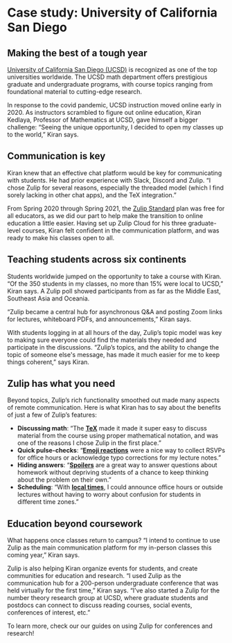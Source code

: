 # Case study: University of California San Diego

## Making the best of a tough year

[University of California San Diego
(UCSD)](https://ucsd.edu/about/index.html) is recognized as one of the
top universities worldwide. The UCSD math department offers
prestigious graduate and undergraduate programs, with course topics
ranging from foundational material to cutting-edge research.

In response to the covid pandemic, UCSD instruction moved online early
in 2020. As instructors scrambled to figure out online education,
Kiran Kedlaya, Professor of Mathematics at UCSD, gave himself a bigger
challenge: “Seeing the unique opportunity, I decided to open my
classes up to the world,” Kiran says.


## Communication is key

Kiran knew that an effective chat platform would be key for
communicating with students. He had prior experience with Slack,
Discord and Zulip.  “I chose Zulip for several reasons, especially the
threaded model (which I find sorely lacking in other chat apps), and
the TeX integration.”

From Spring 2020 through Spring 2021, the [Zulip
Standard](/plans/) plan was free for all educators,
as we did our part to help make the transition to online education a
little easier. Having set up Zulip Cloud for his three graduate-level
courses, Kiran felt confident in the communication platform, and was
ready to make his classes open to all.


## Teaching students across six continents

Students worldwide jumped on the opportunity to take a course with
Kiran. “Of the 350 students in my classes, no more than 15% were local
to UCSD,” Kiran says. A Zulip poll showed participants from as far as
the Middle East, Southeast Asia and Oceania.

“Zulip became a central hub for asynchronous Q&A and posting Zoom
links for lectures, whiteboard PDFs, and announcements,” Kiran says.

With students logging in at all hours of the day, Zulip’s topic model
was key to making sure everyone could find the materials they needed
and participate in the discussions. “Zulip’s topics, and the ability
to change the topic of someone else's message, has made it much easier
for me to keep things coherent,” says Kiran.


## Zulip has what you need

Beyond topics, Zulip’s rich functionality smoothed out made many
aspects of remote communication. Here is what Kiran has to say about
the benefits of just a few of Zulip’s features:


- **Discussing math**: “The
  [**TeX**](/help/format-your-message-using-markdown#latex)
  made it made it super easy to discuss material from the course using
  proper mathematical notation, and was one of the reasons I chose
  Zulip in the first place.”
- **Quick pulse-checks**: “[**Emoji
  reactions**](/help/emoji-reactions) were a nice way
  to collect RSVPs for office hours or acknowledge typo corrections
  for my lecture notes.”
- **Hiding answers**:
  “[**Spoilers**](/help/format-your-message-using-markdown#spoilers)
  are a great way to answer questions about homework without depriving
  students of a chance to keep thinking about the problem on their
  own.”
- **Scheduling**: “With [**local
  times**](/help/format-your-message-using-markdown#mention-a-time),
  I could announce office hours or outside lectures without having to
  worry about confusion for students in different time zones.”


## Education beyond coursework

What happens once classes return to campus? “I intend to continue to
use Zulip as the main communication platform for my in-person classes
this coming year,” Kiran says.

Zulip is also helping Kiran organize events for students, and create
communities for education and research. “I used Zulip as the
communication hub for a 200-person undergraduate conference that was
held virtually for the first time,” Kiran says. “I’ve also started a
Zulip for the number theory research group at UCSD, where graduate
students and postdocs can connect to discuss reading courses, social
events, conferences of interest, etc.”

To learn more, check our our guides on using Zulip for conferences and
research!
